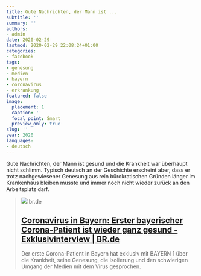 ```yaml
---
title: Gute Nachrichten, der Mann ist ...
subtitle: ''
summary: ''
authors:
- admin
date: 2020-02-29
lastmod: 2020-02-29 22:08:24+01:00
categories:
- facebook
tags:
- genesung
- medien
- bayern
- coronavirus
- erkrankung
featured: false
image:
  placement: 1
  caption: ''
  focal_point: Smart
  preview_only: true
slug: ''
year: 2020
languages:
- deutsch
---
```


Gute Nachrichten, der Mann ist gesund und die Krankheit war überhaupt nicht schlimm.
Typisch deutsch an der Geschichte erscheint aber, dass er trotz nachgewiesener Genesung aus rein bürokratischen Gründen länger im Krankenhaus bleiben musste und immer noch nicht wieder zurück an den Arbeitsplatz darf.
> [![](https://www.br.de/radio/bayern1/bild-coronavirus-test-100~_v-img__16__9__xl_-d31c35f8186ebeb80b0cd843a7c267a0e0c81647.jpg?version=d2eea)](https://www.br.de/radio/bayern1/coronavirus-in-bayern-100.html)
> br.de
> ## [Coronavirus in Bayern: Erster bayerischer Corona-Patient ist wieder ganz gesund - Exklusivinterview | BR.de](https://www.br.de/radio/bayern1/coronavirus-in-bayern-100.html)
>
>Der erste Corona-Patient in Bayern hat exklusiv mit BAYERN 1 über die Krankheit, seine Genesung, die Isolierung und den schwierigen Umgang der Medien mit dem Virus gesprochen.